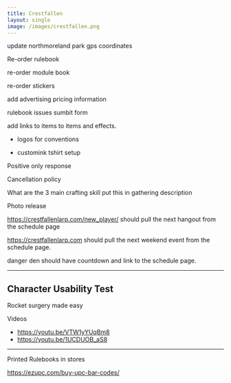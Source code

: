 ```yaml
---
title: Crestfallen
layout: single
image: /images/crestfallen.png
---
```


update northmoreland park gps coordinates

Re-order rulebook

re-order module book

re-order stickers

add advertising pricing information

rulebook issues sumbit form

add links to items to items and effects. 

- logos for conventions

- customink tshirt setup

Positive only response 

Cancellation policy

What are the 3 main crafting skill put this in gathering description 

Photo release

https://crestfallenlarp.com/new_player/ should pull the next hangout from the schedule page

https://crestfallenlarp.com should pull the next weekend event from the schedule page.

danger den should have countdown and link to the schedule page.



---

## Character Usability Test 

Rocket surgery made easy

Videos 

- https://youtu.be/VTW1yYUqBm8
- https://youtu.be/1UCDUOB_aS8

---

Printed Rulebooks in stores

https://ezupc.com/buy-upc-bar-codes/



